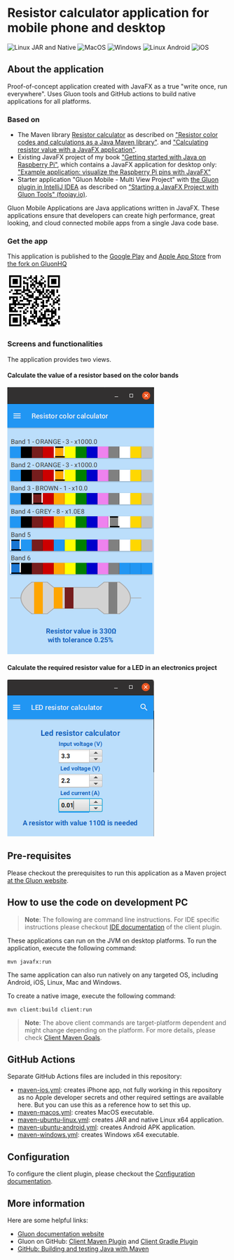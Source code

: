 # Resistor calculator application for mobile phone and desktop

![Linux JAR and Native](https://github.com/FDelporte/ResistorCalculatorApp/workflows/Linux%20JAR%20and%20Native/badge.svg)
![MacOS](https://github.com/FDelporte/ResistorCalculatorApp/workflows/MacOS/badge.svg)
![Windows](https://github.com/FDelporte/ResistorCalculatorApp/workflows/Windows/badge.svg)
![Linux Android](https://github.com/FDelporte/ResistorCalculatorApp/workflows/Linux%20Android/badge.svg)
![iOS](https://github.com/FDelporte/ResistorCalculatorApp/workflows/iOS/badge.svg)

## About the application

Proof-of-concept application created with JavaFX as a true "write once, run everywhere".
Uses Gluon tools and GitHub actions to build native applications for all platforms.

### Based on

* The Maven library [Resistor calculator](https://github.com/FDelporte/ResistorCalculator) 
as described on ["Resistor color codes and calculations as a Java Maven library"](https://webtechie.be/post/2019-11-25-resistor-color-codes-and-calculations-a-java-maven-library/).
and ["Calculating resistor value with a JavaFX application"](https://webtechie.be/post/2019-11-27-calculating-resistor-value-with-a-javafx-application/).
* Existing JavaFX project of my book ["Getting started with Java on Raspberry Pi"](https://webtechie.be/books/), 
which contains a JavaFX application for desktop only:
["Example application: visualize the Raspberry Pi pins with JavaFX"](https://github.com/FDelporte/JavaOnRaspberryPi/tree/master/Chapter_02_Tools/javafx-resistors)
* Starter application "Gluon Mobile - Multi View Project" with 
[the Gluon plugin in IntelliJ IDEA](https://plugins.jetbrains.com/plugin/7864-gluon) 
as described on ["Starting a JavaFX Project with Gluon Tools" (foojay.io)](https://foojay.io/today/starting-a-javafx-project-with-gluon-tools/).
 
Gluon Mobile Applications are Java applications written in JavaFX. These applications ensure that developers can create high performance, great looking, and cloud connected mobile apps from a single Java code base.

### Get the app

This application is published to the [Google Play](https://play.google.com/store/apps/details?id=be.webtechie.resistorcalculatorapp)
and [Apple App Store](https://apps.apple.com/us/app/gluon-resistor-calculator/id1540638756) from [the fork on GluonHQ](https://github.com/gluonhq/ResistorCalculatorApp) 

![QR code to get the application](images/onlink_to_resistorcalc_small.png)

### Screens and functionalities

The application provides two views.

#### Calculate the value of a resistor based on the color bands

![Resistor color bands screen](images/color-bands.png)

#### Calculate the required resistor value for a LED in an electronics project

![LED resistor value screen](images/led-resistor.png)

## Pre-requisites

Please checkout the prerequisites to run this application as a Maven project [at the Gluon website](https://github.com/gluonhq/client-maven-plugin#requirements).

## How to use the code on development PC

> **Note**: The following are command line instructions. For IDE specific instructions please checkout
[IDE documentation](https://docs.gluonhq.com/#getting-started-ide-plugins) of the client plugin.

These applications can run on the JVM on desktop platforms. To run the application, execute the following command:

```
mvn javafx:run
```

The same application can also run natively on any targeted OS, including Android, iOS, Linux, Mac and Windows.

To create a native image, execute the following command:

```
mvn client:build client:run
```

> **Note**: The above client commands are target-platform dependent and might change depending on the platform.
For more details, please check
[Client Maven Goals](https://github.com/gluonhq/client-maven-plugin#2-goals).

## GitHub Actions

Separate GitHub Actions files are included in this repository:

* [maven-ios.yml](.github/workflows/maven-ios.yml): creates iPhone app, not fully working in this repository as no 
Apple developer secrets and other required settings are available here. But you can use this as a reference how to set this up.
* [maven-macos.yml](.github/workflows/maven-macos.yml): creates MacOS executable.
* [maven-ubuntu-linux.yml](.github/workflows/maven-ubuntu-linux.yml): creates JAR and native Linux x64 application.
* [maven-ubuntu-android.yml](.github/workflows/maven-ubuntu-android.yml): creates Android APK application.
* [maven-windows.yml](.github/workflows/maven-windows.yml): creates Windows x64 executable.

## Configuration

To configure the client plugin, please checkout the [Configuration documentation](https://docs.gluonhq.com/client/#_configuration).

## More information

Here are some helpful links:

* [Gluon documentation website](https://docs.gluonhq.com)
* Gluon on GitHub: [Client Maven Plugin](https://github.com/gluonhq/client-maven-plugin) and [Client Gradle Plugin](https://github.com/gluonhq/client-gradle-plugin)
* [GitHub: Building and testing Java with Maven](https://help.github.com/actions/language-and-framework-guides/building-and-testing-java-with-maven)
